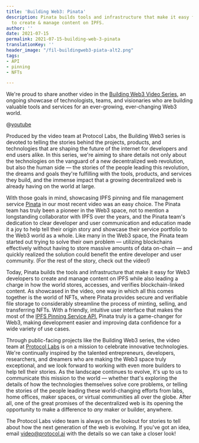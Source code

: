 ```yaml
---
title: 'Building Web3: Pinata'
description: Pinata builds tools and infrastructure that make it easy for Web3 devs
  to create & manage content on IPFS.
author: ''
date: 2021-07-15
permalink: 2021-07-15-building-web-3-pinata
translationKey: ''
header_image: "/fil-buildingweb3-piata-alt2.png"
tags:
- API
- pinning
- NFTs

---
```

We're proud to share another video in the [Building Web3 Video Series](https://www.youtube.com/playlist?list=PL_0VrY55uV1-THfh1GVoE6v0SxKO9M0gs), an ongoing showcase of technologists, teams, and visionaries who are building valuable tools and services for an ever-growing, ever-changing Web3 world.

@[youtube](29k2C1JXyg4)

Produced by the video team at Protocol Labs, the Building Web3 series is devoted to telling the stories behind the projects, products, and technologies that are shaping the future of the internet for developers and end users alike. In this series, we're aiming to share details not only about the technologies on the vanguard of a new decentralized web revolution, but also the human side — the stories of the people leading this revolution, the dreams and goals they're fulfilling with the tools, products, and services they build, and the immense impact that a growing decentralized web is already having on the world at large.

With those goals in mind, showcasing IPFS pinning and file management service [Pinata](https://pinata.cloud/) in our most recent video was an easy choice. The Pinata team has truly been a pioneer in the Web3 space, not to mention a longstanding collaborator with IPFS over the years, and the Pinata team's dedication to clear developer and user communication and education made it a joy to help tell their origin story and showcase their service portfolio to the Web3 world as a whole. Like many in the Web3 space, the Pinata team started out trying to solve their own problem — utilizing blockchains effectively without having to store massive amounts of data on-chain — and quickly realized the solution could benefit the entire developer and user community. (For the rest of the story, check out the video!)

Today, Pinata builds the tools and infrastructure that make it easy for Web3 developers to create and manage content on IPFS while also leading a charge in how the world stores, accesses, and verifies blockchain-linked content. As showcased in the video, one way in which all this comes together is the world of NFTs, where Pinata provides secure and verifiable file storage to considerably streamline the process of minting, selling, and transferring NFTs. With a friendly, intuitive user interface that makes the most of the [IPFS Pinning Service API](https://ipfs.github.io/pinning-services-api-spec/), Pinata truly is a game-changer for Web3, making development easier and improving data confidence for a wide variety of use cases.

Through public-facing projects like the Building Web3 series, the video team at [Protocol Labs](https://protocol.ai/) is on a mission to celebrate innovative technologies. We're continually inspired by the talented entrepreneurs, developers, researchers, and dreamers who are making the Web3 space truly exceptional, and we look forward to working with even more builders to help tell their stories. As the landscape continues to evolve, it's up to us to communicate this mission to the world — whether that's exploring the details of how the technologies themselves solve core problems, or telling the stories of the people leading these world-changing efforts from labs, home offices, maker spaces, or virtual communities all over the globe. After all, one of the great promises of the decentralized web is its opening the opportunity to make a difference to _any_ maker or builder, anywhere.

The Protocol Labs video team is always on the lookout for stories to tell about how the next generation of the web is evolving. If you've got an idea, email video@protocol.ai with the details so we can take a closer look!